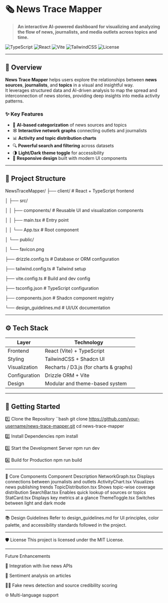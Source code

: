 # 🗞️ News Trace Mapper

> **An interactive AI-powered dashboard for visualizing and analyzing the flow of news, journalists, and media outlets across topics and time.**

![TypeScript](https://img.shields.io/badge/TypeScript-3178C6?logo=typescript&logoColor=white)
![React](https://img.shields.io/badge/React-20232A?logo=react&logoColor=61DAFB)
![Vite](https://img.shields.io/badge/Vite-646CFF?logo=vite&logoColor=white)
![TailwindCSS](https://img.shields.io/badge/TailwindCSS-38B2AC?logo=tailwindcss&logoColor=white)
![License](https://img.shields.io/badge/License-MIT-green)

---

## 📖 Overview

**News Trace Mapper** helps users explore the relationships between **news sources**, **journalists**, and **topics** in a visual and insightful way.  
It leverages structured data and AI-driven analysis to map the spread and interconnection of news stories, providing deep insights into media activity patterns.

### ✨ Key Features
- 🧠 **AI-based categorization** of news sources and topics  
- 🕸️ **Interactive network graphs** connecting outlets and journalists  
- 📊 **Activity and topic distribution charts**  
- 🔍 **Powerful search and filtering** across datasets  
- 🌗 **Light/Dark theme toggle** for accessibility  
- 📱 **Responsive design** built with modern UI components

---

## 🧩 Project Structure

NewsTraceMapper/
├── client/ # React + TypeScript frontend

│ ├── src/

│ │ ├── components/ # Reusable UI and visualization components

│ │ ├── main.tsx # Entry point

│ │ └── App.tsx # Root component

│ └── public/

│ └── favicon.png

├── drizzle.config.ts # Database or ORM configuration

├── tailwind.config.ts # Tailwind setup

├── vite.config.ts # Build and dev config

├── tsconfig.json # TypeScript configuration

├── components.json # Shadcn component registry

└── design_guidelines.md # UI/UX documentation

---

## ⚙️ Tech Stack

| Layer | Technology |
|-------|-------------|
| Frontend | React (Vite) + TypeScript |
| Styling | TailwindCSS + Shadcn UI |
| Visualization | Recharts / D3.js (for charts & graphs) |
| Configuration | Drizzle ORM + Vite |
| Design | Modular and theme-based system |

---

## 🚀 Getting Started

1️⃣ Clone the Repository
``bash
git clone https://github.com/your-username/news-trace-mapper.git
cd news-trace-mapper

2️⃣ Install Dependencies
npm install

3️⃣ Start the Development Server
npm run dev

4️⃣ Build for Production
npm run build

---

🧠 Core Components
Component	Description
NetworkGraph.tsx	Displays connections between journalists and outlets
ActivityChart.tsx	Visualizes news publishing trends
TopicDistribution.tsx	Shows topic-wise coverage distribution
SearchBar.tsx	Enables quick lookup of sources or topics
StatCard.tsx	Displays key metrics at a glance
ThemeToggle.tsx	Switches between light and dark mode

---

📚 Design Guidelines
Refer to design_guidelines.md for UI principles, color palette, and accessibility standards followed in the project.

---

🛡️ License
This project is licensed under the MIT License.

---

Future Enhancements

🔗 Integration with live news APIs

🧮 Sentiment analysis on articles

🕵️‍♂️ Fake news detection and source credibility scoring

🌐 Multi-language support

